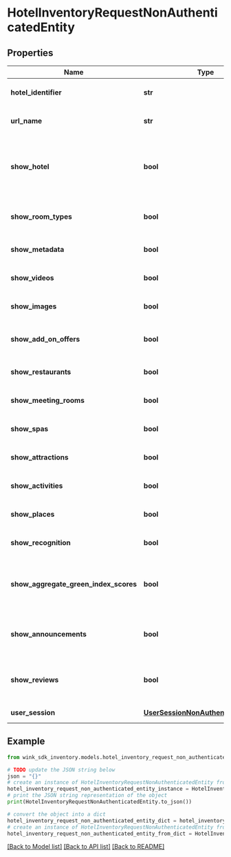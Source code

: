 # HotelInventoryRequestNonAuthenticatedEntity


## Properties

Name | Type | Description | Notes
------------ | ------------- | ------------- | -------------
**hotel_identifier** | **str** | Unique property identifier to retrieve inventory for. Either the hotelIdentifier or urlName property is required. | [optional] 
**url_name** | **str** | Unique url-friendly record identifier of property. Either the hotelIdentifier or urlName property is required. | [optional] 
**show_hotel** | **bool** | Flag to indicate whether to return basic property data. If you are loading up property for the first time, this data would be good to include. But there is no need to load that a second time if you are only going for availability data. This field populates &#x60;hotel&#x60; data in response. | [optional] [default to True]
**show_room_types** | **bool** | Flag to indicate whether to return property room type data. This field populates &#x60;roomType&#x60;, &#x60;cheapesRoomTypes&#x60; and &#x60;available&#x60; data in response. | [optional] [default to True]
**show_metadata** | **bool** | Flag to indicate whether to return property meta data. This field populates &#x60;metadata&#x60; data in response. | [optional] [default to True]
**show_videos** | **bool** | Flag to indicate whether to return property video data. This field populates &#x60;videos&#x60; data in response. | [optional] [default to False]
**show_images** | **bool** | Flag to indicate whether to return property image data. This field populates &#x60;images&#x60; data in response. | [optional] [default to False]
**show_add_on_offers** | **bool** | Flag to indicate whether to return property add-on data. This field populates &#x60;roomTypes.priceConfigurations.addOnOffers&#x60; data in response. | [optional] [default to False]
**show_restaurants** | **bool** | Flag to indicate whether to return property restaurant data. This field populates &#x60;restaurants&#x60; data in response. | [optional] [default to False]
**show_meeting_rooms** | **bool** | Flag to indicate whether to return property meeting room data. This field populates &#x60;meetingRooms&#x60; data in response. | [optional] [default to False]
**show_spas** | **bool** | Flag to indicate whether to return property spa data. This field populates &#x60;spas&#x60; data in response. | [optional] [default to False]
**show_attractions** | **bool** | Flag to indicate whether to return property attraction data. This field populates &#x60;attractions&#x60; data in response. | [optional] [default to False]
**show_activities** | **bool** | Flag to indicate whether to return property activity data. This field populates &#x60;activities&#x60; data in response. | [optional] [default to False]
**show_places** | **bool** | Flag to indicate whether to return property place data. This field populates &#x60;places&#x60; data in response. | [optional] [default to False]
**show_recognition** | **bool** | Flag to indicate whether to return property recognition data. This field populates &#x60;recognitions&#x60; data in response. | [optional] [default to False]
**show_aggregate_green_index_scores** | **bool** | Flag to indicate whether to return property green index score data. This field populates &#x60;greenIndexScores&#x60; data in response. Note: You only need to return hotel data to get the overall aggregate Green Index score and not detailed category scores. | [optional] [default to False]
**show_announcements** | **bool** | Flag to indicate whether to return property announcement data. Announcements are messages the property wishes to convey to travelers for certain dates. This field populates &#x60;announcements&#x60; data in response. | [optional] [default to False]
**show_reviews** | **bool** | Flag to indicate whether to return property review data. Note: You only need to return hotel data to get the overall aggregate review score and not the entire list of reviews. This field populates &#x60;reviews&#x60; data in response. | [optional] [default to False]
**user_session** | [**UserSessionNonAuthenticatedEntity**](UserSessionNonAuthenticatedEntity.md) | Returns the same user session that was sent by the caller. | 

## Example

```python
from wink_sdk_inventory.models.hotel_inventory_request_non_authenticated_entity import HotelInventoryRequestNonAuthenticatedEntity

# TODO update the JSON string below
json = "{}"
# create an instance of HotelInventoryRequestNonAuthenticatedEntity from a JSON string
hotel_inventory_request_non_authenticated_entity_instance = HotelInventoryRequestNonAuthenticatedEntity.from_json(json)
# print the JSON string representation of the object
print(HotelInventoryRequestNonAuthenticatedEntity.to_json())

# convert the object into a dict
hotel_inventory_request_non_authenticated_entity_dict = hotel_inventory_request_non_authenticated_entity_instance.to_dict()
# create an instance of HotelInventoryRequestNonAuthenticatedEntity from a dict
hotel_inventory_request_non_authenticated_entity_from_dict = HotelInventoryRequestNonAuthenticatedEntity.from_dict(hotel_inventory_request_non_authenticated_entity_dict)
```
[[Back to Model list]](../README.md#documentation-for-models) [[Back to API list]](../README.md#documentation-for-api-endpoints) [[Back to README]](../README.md)


